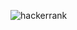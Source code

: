 ![hackerrank](https://user-images.githubusercontent.com/62550592/88549762-54f34400-d03e-11ea-8568-add727797335.png)
